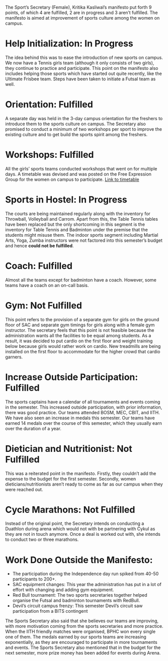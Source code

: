 <!-- TITLE: Girls’ Sports Secretary Manifesto Analysis  -->
<!-- SUBTITLE: This article discusses progress made by the female Sports Secretary after a conversation with her. -->


The Sport’s Secretary (Female), Kritika Kasliwal’s manifesto put forth 9 points, of which 4 are fulfilled, 2 are in progress and 3 aren’t fulfilled. The manifesto is aimed at improvement of sports culture among the women on campus. 

# Help Initialization: In Progress
The idea behind this was to ease the introduction of new sports on campus. We now have a Tennis girls team (although it only consists of two girls), they continue to practice and participate. This point on the manifesto also includes helping those sports which have started out quite recently, like the Ultimate Frisbee team. Steps have been taken to initiate a Futsal team as well.

# Orientation: Fulfilled
A separate day was held in the 3-day campus orientation for the freshers to introduce them to the sports culture on campus. The Secretary also promised to conduct a minimum of two workshops per sport to improve the existing culture and to get build the sports spirit among the freshers.

# Workshops: Fulfilled
All the girls’ sports teams conducted workshops that went on for multiple days. A timetable was devised and was posted on the Free Expression Group for the women on campus to participate. [Link to timetable](https://www.facebook.com/groups/bphcshoutbox/permalink/1993918424004092/)


# Sports in Hostel: In Progress
The courts are being maintained regularly along with the inventory for Throwball, Volleyball and Carrom. Apart from this, the Table Tennis tables have been replaced but the only shortcoming in this segment is the inventory for Table Tennis and Badminton under the premise that the students might misuse them. The indoor sports segment including Martial Arts, Yoga, Zumba instructors were not factored into this semester’s budget and hence **could not be fulfilled**.

# Coach: Fulfilled
Almost all the teams except for badminton have a coach. However, some teams have a coach on an on-call basis.

# Gym: Not Fulfilled
This point refers to the provision of a separate gym for girls on the ground floor of SAC and separate gym timings for girls along with a female gym instructor. The secretary feels that this point is not feasible because the administration wants all the facilities to be equal among students. As a result, it was decided to put cardio on the first floor and weight training below because girls would rather work on cardio. New treadmills are being installed on the first floor to accommodate for the higher crowd that cardio garners.


# Increase Outside Participation: Fulfilled
The sports captains have a calendar of all tournaments and events coming in the semester. This increased outside participation, with prior information, there was good practice. Our teams attended BOSM, MEC, CBIT, and IITH. We have also seen an increase in medals this semester. Our teams have earned 14 medals over the course of this semester, which they usually earn over the duration of a year.

# Dietician and Nutritionist: Not Fulfilled
This was a reiterated point in the manifesto. Firstly, they couldn’t add the expense to the budget for the first semester. Secondly, women dieticians/nutritionists aren’t ready to come as far as our campus when they were reached out. 

# Cycle Marathons: Not Fulfilled
Instead of the original point, the Secretary intends on conducting a Duathlon during arena which would not with be partnering with Cykul as they are not in touch anymore. Once a deal is worked out with, she intends to conduct two or three marathons.

# Work Done Outside the Manifesto:

* The participation during the Independence day run spiked from 40-50 participants to 200+.
* SAC equipment changes: This year the administration has put in a lot of effort with changing and adding gym equipment.
* Red Bull tournament: The two sports secretaries together helped organise the Futsal and badminton tournaments with RedBull.
* Devil’s circuit campus frenzy: This semester Devil’s circuit saw participation from a BITS contingent 

The Sports Secretary also said that she believes our teams are improving, with more motivation coming from the sports secretaries and more practice. When the IITH friendly matches were organised, BPHC won every single one of them. The medals earned by our sports teams are increasing exponentially, as they are encouraged to participate in more tournaments and events.
The Sports Secretary also mentioned that in the budget for the next semester, more prize money has been added for events during Arena.

